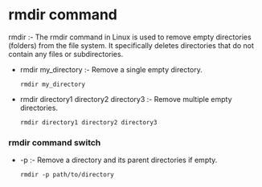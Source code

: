 # rmdir command

rmdir 	:-	The rmdir command in Linux is used to remove empty directories (folders) from the file system. It specifically deletes directories that do not contain any files or subdirectories.
		
-  	rmdir my_directory			:-				Remove a single empty directory.
	
    ```
    rmdir my_directory
  	```

- 	rmdir directory1 directory2 directory3		:-	Remove multiple empty directories.
			
    ```
    rmdir directory1 directory2 directory3
  	```

		
### rmdir command switch 
			
 - 	-p 	:-	Remove a directory and its parent directories if empty.
 			
    ```
    rmdir -p path/to/directory
    ```


	
